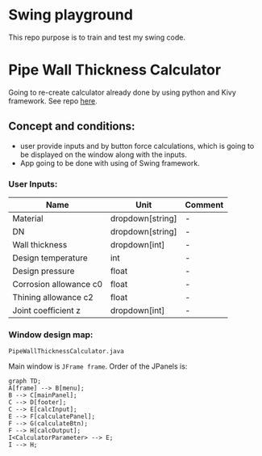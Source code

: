 # Swing playground
This repo purpose is to train and test my swing code.


# Pipe Wall Thickness Calculator

Going to re-create calculator already done by using python and Kivy framework. 
See repo [here](https://github.com/h4sski-programming/pipe_wall_thickness_calculator).

## Concept and conditions:

- user provide inputs and by button force calculations, 
which is going to be displayed on the window along with the inputs.
- App going to be done with using of Swing framework.


### User Inputs:

Name                    | Unit             | Comment
----                    |------------------| -------
Material                | dropdown[string] | -
DN                      | dropdown[string] | -
Wall thickness          | dropdown[int]    | -
Design temperature      | int              | -
Design pressure         | float            | -
Corrosion allowance c0  | float            | -
Thining allowance c2    | float            | -
Joint coefficient z     | dropdown[int]    | -


### Window design map:

`PipeWallThicknessCalculator.java`

Main window is `JFrame frame`.
Order of the JPanels is:

```mermaid
graph TD;
A[frame] --> B[menu];
B --> C[mainPanel];
C --> D[footer];
C --> E[calcInput];
E --> F[calculatePanel];
F --> G(calculateBtn);
F --> H[calcOutput];
I<CalculatorParameter> --> E;
I --> H;
```